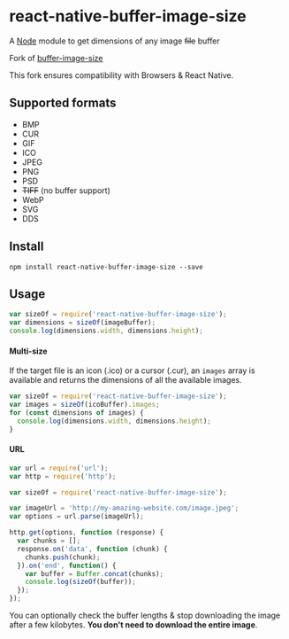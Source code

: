 # react-native-buffer-image-size

A [Node](https://nodejs.org/en/) module to get dimensions of any image ~~file~~ buffer

Fork of [buffer-image-size](https://github.com/evidentpoint/buffer-image-size)

This fork ensures compatibility with Browsers & React Native.

## Supported formats

* BMP
* CUR
* GIF
* ICO
* JPEG
* PNG
* PSD
* ~~TIFF~~ (no buffer support)
* WebP
* SVG
* DDS

## Install

```
npm install react-native-buffer-image-size --save
```

## Usage

```javascript
var sizeOf = require('react-native-buffer-image-size');
var dimensions = sizeOf(imageBuffer);
console.log(dimensions.width, dimensions.height);
```

#### Multi-size

If the target file is an icon (.ico) or a cursor (.cur), an `images` array is available and returns the dimensions of all the available images.

```javascript
var sizeOf = require('react-native-buffer-image-size');
var images = sizeOf(icoBuffer).images;
for (const dimensions of images) {
  console.log(dimensions.width, dimensions.height);
}
```

#### URL

```javascript
var url = require('url');
var http = require('http');

var sizeOf = require('react-native-buffer-image-size');

var imageUrl = 'http://my-amazing-website.com/image.jpeg';
var options = url.parse(imageUrl);

http.get(options, function (response) {
  var chunks = [];
  response.on('data', function (chunk) {
    chunks.push(chunk);
  }).on('end', function() {
    var buffer = Buffer.concat(chunks);
    console.log(sizeOf(buffer));
  });
});
```

You can optionally check the buffer lengths & stop downloading the image after a few kilobytes. **You don't need to download the entire image**.
